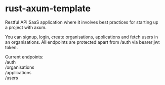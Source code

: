 # rust-axum-template
Restful API SaaS application where it involves best practices for starting up a project with axum.

You can signup, login, create organisations, applications and fetch users in an organisations. All endpoints are protected apart from /auth via bearer jwt token.

Current endpoints:
<br>/auth
<br>/organisations
<br>/applications
<br>/users
